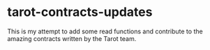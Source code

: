 # tarot-contracts-updates
This is my attempt to add some read functions and contribute to the amazing contracts written by the Tarot team.
